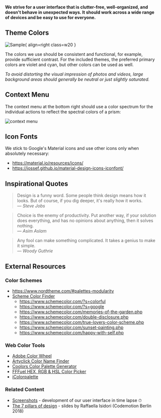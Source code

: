 **We strive for a user interface that is clutter-free, well-organized, and doesn't behave in unexpected ways. It should work across a wide range of devices and be easy to use for everyone.**

## Theme Colors

![Sample](img/violet.jpg){ align=right class=w20 }

The colors we use should be consistent and functional, for example, provide sufficient contrast. For the included themes, the preferred primary colors are violet and cyan, but other colors can be used as well.

*To avoid distorting the visual impression of photos and videos, large background areas should generally be neutral or just slightly saturated.*

## Context Menu

The context menu at the bottom right should use a color spectrum for the individual actions to reflect the spectral colors of a prism:

![context menu](https://dl.photoprism.app/img/docs/wiki/docs/prism-context-menu.jpg)

## Icon Fonts

We stick to Google's Material icons and use other icons only when absolutely necessary:

- https://material.io/resources/icons/
- https://jossef.github.io/material-design-icons-iconfont/

## Inspirational Quotes

> Design is a funny word. Some people think design means how it looks. But of course, if you dig deeper, it's really how it works.<br />— <cite>Steve Jobs</cite>

> Choice is the enemy of productivity. Put another way, if your solution does everything, and has no opinions about anything, then it solves nothing.<br />— <cite>Asim Aslam</cite>

> Any fool can make something complicated. It takes a genius to make it simple.<br />— <cite>Woody Guthrie</cite>

## External Resources

### Color Schemes

- https://www.nordtheme.com/#palettes-modularity
- [Scheme Color Finder](https://www.schemecolor.com/)
    - https://www.schemecolor.com/?s=colorful
    - https://www.schemecolor.com/?s=google
    - https://www.schemecolor.com/memories-of-the-garden.php
    - https://www.schemecolor.com/double-disclosure.php
    - https://www.schemecolor.com/true-lovers-color-scheme.php
    - https://www.schemecolor.com/sunset-painting.php
    - https://www.schemecolor.com/happy-with-self.php

### Web Color Tools

- [Adobe Color Wheel](https://color.adobe.com/create/color-wheel)
- [Artyclick Color Name Finder](https://colors.artyclick.com/color-name-finder/)
- [Coolors Color Palette Generator](https://coolors.co/?ref=63b6e9f24ca115000a992caa)
- [FFFuel HEX, RGB & HSL Color Picker](https://fffuel.co/cccolor/)
- [iColorpalette](https://icolorpalette.com/color)

### Related Content

- [Screenshots](screenshots.md) - development of our user interface in time lapse ⏱
- [The 7 pillars of design](https://dl.photoprism.app/pdf/talks/20181120-The_7_pillars_of_design.pdf) - slides by Raffaella Isidori (Codemotion Berlin 2018)
